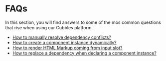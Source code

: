 # FAQs

In this section, you will find answers to some of the mos common questions that rise when using our Cubbles platform.

* [How to manually resolve dependency conflicts?](./manual-conflict-resolution.md)
* [How to create a component instance dynamically?](./dynamic-component-instance.md)
* [How to render HTML Markup coming from input slot?](./render-html-code-of-input-slot.md)
* [How to replace a dependency when declaring a component instance?](./replace-dep.md)
